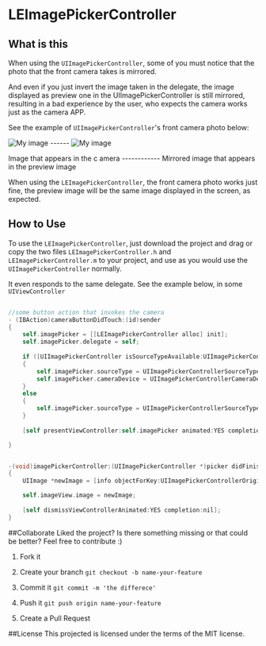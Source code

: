 LEImagePickerController
===========

## What is this

When using the `UIImagePickerController`, some of you must notice that the photo that the front camera takes is mirrored.

And even if you just invert the image taken in the delegate, the image displayed as preview one in the UIImagePickerController
is still mirrored, resulting in a bad experience by the user, who expects the camera works just as the camera APP.

See the example of `UIImagePickerController`'s front camera photo below:

![My image](http://img27.imageshack.us/img27/5982/y1pe.png)  ------ ![My image](http://imageshack.us/a/img836/2940/mehu.png)

Image that appears in the c amera  ------------   Mirrored image that appears in the preview image


When using the `LEImagePickerController`, the front camera photo works just fine, the preview image will be the same image displayed in the screen, as expected.


## How to Use

To use the `LEImagePickerController`, just download the project and drag or copy the two files `LEImagePickerController.h` and `LEImagePickerController.m` to 
your project, and use as you would use the `UIImagePickerController` normally.

It even responds to the same delegate. See the example below, in some `UIViewController`

```  objective-c

//some button action that invokes the camera
- (IBAction)cameraButtonDidTouch:(id)sender
{
    self.imagePicker = [[LEImagePickerController alloc] init];
    self.imagePicker.delegate = self;
    
    if ([UIImagePickerController isSourceTypeAvailable:UIImagePickerControllerSourceTypeCamera])
    {
        self.imagePicker.sourceType = UIImagePickerControllerSourceTypeCamera;
        self.imagePicker.cameraDevice = UIImagePickerControllerCameraDeviceFront;
    }
    else
    {
        self.imagePicker.sourceType = UIImagePickerControllerSourceTypePhotoLibrary;
    }
    
    [self presentViewController:self.imagePicker animated:YES completion:nil];

}


-(void)imagePickerController:(UIImagePickerController *)picker didFinishPickingMediaWithInfo:(NSDictionary *)info
{
    UIImage *newImage = [info objectForKey:UIImagePickerControllerOriginalImage];

    self.imageView.image = newImage;
    
    [self dismissViewControllerAnimated:YES completion:nil];
}
```



##Collaborate
Liked the project? Is there something missing or that could be better? Feel free to contribute :)

1. Fork it

2. Create your branch
   ``` git checkout -b name-your-feature ```

3. Commit it
   ``` git commit -m 'the differece' ```

4. Push it
   ``` git push origin name-your-feature ```

5. Create a Pull Request

##License
This projected is licensed under the terms of the MIT license.
